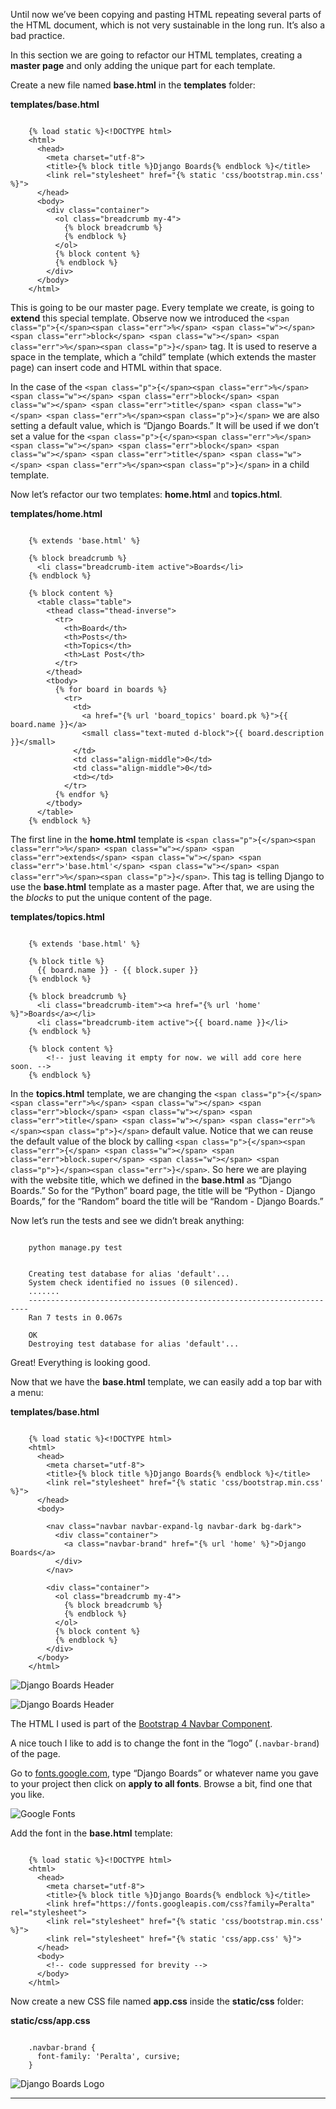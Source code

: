 Until now we’ve been copying and pasting HTML repeating several parts of the HTML document, which is not very sustainable in the long run. It’s also a bad practice.

In this section we are going to refactor our HTML templates, creating a **master page** and only adding the unique part for each template.

Create a new file named **base.html** in the **templates** folder:

**templates/base.html**

```

    {% load static %}<!DOCTYPE html>
    <html>
      <head>
        <meta charset="utf-8">
        <title>{% block title %}Django Boards{% endblock %}</title>
        <link rel="stylesheet" href="{% static 'css/bootstrap.min.css' %}">
      </head>
      <body>
        <div class="container">
          <ol class="breadcrumb my-4">
            {% block breadcrumb %}
            {% endblock %}
          </ol>
          {% block content %}
          {% endblock %}
        </div>
      </body>
    </html>

```

This is going to be our master page. Every template we create, is going to **extend** this special template. Observe now we introduced the `<span class="p">{</span><span class="err">%</span> <span class="w"></span> <span class="err">block</span> <span class="w"></span> <span class="err">%</span><span class="p">}</span>` tag. It is used to reserve a space in the template, which a “child” template (which extends the master page) can insert code and HTML within that space.

In the case of the `<span class="p">{</span><span class="err">%</span> <span class="w"></span> <span class="err">block</span> <span class="w"></span> <span class="err">title</span> <span class="w"></span> <span class="err">%</span><span class="p">}</span>` we are also setting a default value, which is “Django Boards.” It will be used if we don’t set a value for the `<span class="p">{</span><span class="err">%</span> <span class="w"></span> <span class="err">block</span> <span class="w"></span> <span class="err">title</span> <span class="w"></span> <span class="err">%</span><span class="p">}</span>` in a child template.

Now let’s refactor our two templates: **home.html** and **topics.html**.

**templates/home.html**

```

    {% extends 'base.html' %}

    {% block breadcrumb %}
      <li class="breadcrumb-item active">Boards</li>
    {% endblock %}

    {% block content %}
      <table class="table">
        <thead class="thead-inverse">
          <tr>
            <th>Board</th>
            <th>Posts</th>
            <th>Topics</th>
            <th>Last Post</th>
          </tr>
        </thead>
        <tbody>
          {% for board in boards %}
            <tr>
              <td>
                <a href="{% url 'board_topics' board.pk %}">{{ board.name }}</a>
                <small class="text-muted d-block">{{ board.description }}</small>
              </td>
              <td class="align-middle">0</td>
              <td class="align-middle">0</td>
              <td></td>
            </tr>
          {% endfor %}
        </tbody>
      </table>
    {% endblock %}

```

The first line in the **home.html** template is `<span class="p">{</span><span class="err">%</span> <span class="w"></span> <span class="err">extends</span> <span class="w"></span> <span class="err">'base.html'</span> <span class="w"></span> <span class="err">%</span><span class="p">}</span>`. This tag is telling Django to use the **base.html** template as a master page. After that, we are using the the _blocks_ to put the unique content of the page.

**templates/topics.html**

```

    {% extends 'base.html' %}

    {% block title %}
      {{ board.name }} - {{ block.super }}
    {% endblock %}

    {% block breadcrumb %}
      <li class="breadcrumb-item"><a href="{% url 'home' %}">Boards</a></li>
      <li class="breadcrumb-item active">{{ board.name }}</li>
    {% endblock %}

    {% block content %}
        <!-- just leaving it empty for now. we will add core here soon. -->
    {% endblock %}

```

In the **topics.html** template, we are changing the `<span class="p">{</span><span class="err">%</span> <span class="w"></span> <span class="err">block</span> <span class="w"></span> <span class="err">title</span> <span class="w"></span> <span class="err">%</span><span class="p">}</span>` default value. Notice that we can reuse the default value of the block by calling `<span class="p">{</span><span class="err">{</span> <span class="w"></span> <span class="err">block.super</span> <span class="w"></span> <span class="p">}</span><span class="err">}</span>`. So here we are playing with the website title, which we defined in the **base.html** as “Django Boards.” So for the “Python” board page, the title will be “Python - Django Boards,” for the “Random” board the title will be “Random - Django Boards.”

Now let’s run the tests and see we didn’t break anything:

```

    python manage.py test

```

```

    Creating test database for alias 'default'...
    System check identified no issues (0 silenced).
    .......
    ----------------------------------------------------------------------
    Ran 7 tests in 0.067s

    OK
    Destroying test database for alias 'default'...

```

Great! Everything is looking good.

Now that we have the **base.html** template, we can easily add a top bar with a menu:

**templates/base.html**

```

    {% load static %}<!DOCTYPE html>
    <html>
      <head>
        <meta charset="utf-8">
        <title>{% block title %}Django Boards{% endblock %}</title>
        <link rel="stylesheet" href="{% static 'css/bootstrap.min.css' %}">
      </head>
      <body>

        <nav class="navbar navbar-expand-lg navbar-dark bg-dark">
          <div class="container">
            <a class="navbar-brand" href="{% url 'home' %}">Django Boards</a>
          </div>
        </nav>

        <div class="container">
          <ol class="breadcrumb my-4">
            {% block breadcrumb %}
            {% endblock %}
          </ol>
          {% block content %}
          {% endblock %}
        </div>
      </body>
    </html>

```

![Django Boards Header](https://simpleisbetterthancomplex.com/media/series/beginners-guide/1.11/part-3/django-boards-header-1.png)

![Django Boards Header](https://simpleisbetterthancomplex.com/media/series/beginners-guide/1.11/part-3/django-boards-header-2.png)

The HTML I used is part of the [Bootstrap 4 Navbar Component](https://getbootstrap.com/docs/4.0/components/navbar/).

A nice touch I like to add is to change the font in the “logo” (`.navbar-brand`) of the page.

Go to [fonts.google.com](https://fonts.google.com/), type “Django Boards” or whatever name you gave to your project then click on **apply to all fonts**. Browse a bit, find one that you like.

![Google Fonts](https://simpleisbetterthancomplex.com/media/series/beginners-guide/1.11/part-3/google-fonts.png)

Add the font in the **base.html** template:

```

    {% load static %}<!DOCTYPE html>
    <html>
      <head>
        <meta charset="utf-8">
        <title>{% block title %}Django Boards{% endblock %}</title>
        <link href="https://fonts.googleapis.com/css?family=Peralta" rel="stylesheet">
        <link rel="stylesheet" href="{% static 'css/bootstrap.min.css' %}">
        <link rel="stylesheet" href="{% static 'css/app.css' %}">
      </head>
      <body>
        <!-- code suppressed for brevity -->
      </body>
    </html>

```

Now create a new CSS file named **app.css** inside the **static/css** folder:

**static/css/app.css**

```

    .navbar-brand {
      font-family: 'Peralta', cursive;
    }

```

![Django Boards Logo](https://simpleisbetterthancomplex.com/media/series/beginners-guide/1.11/part-3/boards-logo.png)

* * *